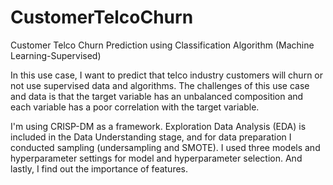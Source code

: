 # CustomerTelcoChurn
Customer Telco Churn Prediction using Classification Algorithm (Machine Learning-Supervised)

In this use case, I want to predict that telco industry customers will churn or not use supervised data and algorithms. The challenges of this use case and data is that the target variable has an unbalanced composition and each variable has a poor correlation with the target variable.

I'm using CRISP-DM as a framework. Exploration Data Analysis (EDA) is included in the Data Understanding stage, and for data preparation I conducted sampling (undersampling and SMOTE). I used three models and hyperparameter settings for model and hyperparameter selection. And lastly, I find out the importance of features.
